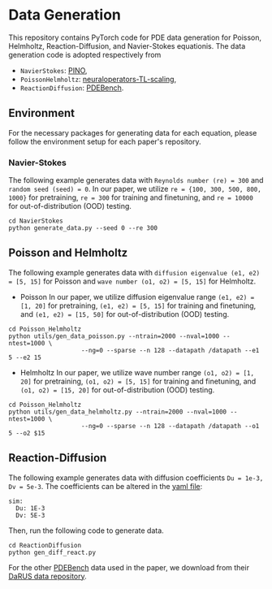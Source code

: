# Data Generation
This repository contains PyTorch code for PDE data generation for Poisson, Helmholtz, Reaction-Diffusion, and Navier-Stokes equationis. The data generation code is adopted respectively from 
- `NavierStokes`: [PINO](https://github.com/neuraloperator/physics_informed),
- `PoissonHelmholtz`: [neuraloperators-TL-scaling](https://github.com/ShashankSubramanian/neuraloperators-TL-scaling),
- `ReactionDiffusion`: [PDEBench](https://github.com/pdebench/PDEBench).

## Environment
For the necessary packages for generating data for each equation, please follow the environment setup for each paper's repository.

### Navier-Stokes
The following example generates data with `Reynolds number (re) = 300` and `random seed (seed) = 0`. 
In our paper, we utilize `re = {100, 300, 500, 800, 1000}` for pretraining, `re = 300` for training and finetuning, and `re = 10000` for out-of-distribution (OOD) testing.
```
cd NavierStokes
python generate_data.py --seed 0 --re 300 
```

## Poisson and Helmholtz
The following example generates data with `diffusion eigenvalue (e1, e2) = [5, 15]` for Poisson and `wave number (o1, o2) = [5, 15]` for Helmholtz. 
- Poisson
In our paper, we utilize diffusion eigenvalue range `(e1, e2) = [1, 20]` for pretraining, `(e1, e2) = [5, 15]` for training and finetuning, and `(e1, e2) = [15, 50]` for out-of-distribution (OOD) testing.
```
cd Poisson_Helmholtz
python utils/gen_data_poisson.py --ntrain=2000 --nval=1000 --ntest=1000 \
                    --ng=0 --sparse --n 128 --datapath /datapath --e1 5 --e2 15
```
- Helmholtz
In our paper, we utilize wave number range `(o1, o2) = [1, 20]` for pretraining, `(o1, o2) = [5, 15]` for training and finetuning, and `(o1, o2) = [15, 20]` for out-of-distribution (OOD) testing.
```
cd Poisson_Helmholtz
python utils/gen_data_helmholtz.py --ntrain=2000 --nval=1000 --ntest=1000 \
                    --ng=0 --sparse --n 128 --datapath /datapath --o1 5 --o2 $15
```

## Reaction-Diffusion
The following example generates data with diffusion coefficients `Du = 1e-3, Dv = 5e-3`. The coefficients can be altered in the [yaml file](ReactionDiffusion/configs/diff-react.yaml):
```
sim:
  Du: 1E-3
  Dv: 5E-3
``` 
Then, run the following code to generate data.
```
cd ReactionDiffusion
python gen_diff_react.py
```
For the other [PDEBench](https://github.com/pdebench/PDEBench) data used in the paper, we download from their [DaRUS data repository](https://darus.uni-stuttgart.de/dataset.xhtml?persistentId=doi:10.18419/darus-2986).
